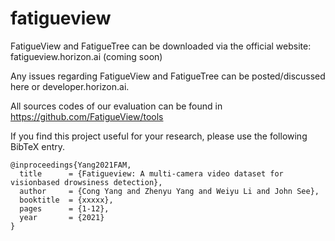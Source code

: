 # fatigueview

FatigueView and FatigueTree can be downloaded via the official website: fatigueview.horizon.ai (coming soon)

Any issues regarding FatigueView and FatigueTree can be posted/discussed here or developer.horizon.ai.

All sources codes of our evaluation can be found in https://github.com/FatigueView/tools

If you find this project useful for your research, please use the following BibTeX entry.

    @inproceedings{Yang2021FAM,
      title      = {Fatigueview: A multi-camera video dataset for visionbased drowsiness detection},
      author     = {Cong Yang and Zhenyu Yang and Weiyu Li and John See},
      booktitle  = {xxxxx},
      pages      = {1-12},
      year       = {2021}
    }
    
    
